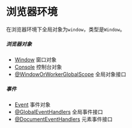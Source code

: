# 浏览器环境

在浏览器环境下全局对象为`window`，类型是`Window`。

##### 浏览器对象

- [Window](Window.md) 窗口对象
- [Console](Console.md) 控制台对象
- [@WindowOrWorkerGlobalScope](WindowOrWorkerGlobalScope) 全局对象接口

##### 事件

- [Event](Event.md) 事件对象
- [@GlobalEventHandlers](GlobalEventHandlers) 全局事件接口
- [@DocumentEventHandlers](DocumentEventHandlers) 元素事件接口